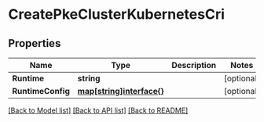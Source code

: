# CreatePkeClusterKubernetesCri

## Properties

Name | Type | Description | Notes
------------ | ------------- | ------------- | -------------
**Runtime** | **string** |  | [optional] 
**RuntimeConfig** | [**map[string]interface{}**](.md) |  | [optional] 

[[Back to Model list]](../README.md#documentation-for-models) [[Back to API list]](../README.md#documentation-for-api-endpoints) [[Back to README]](../README.md)


